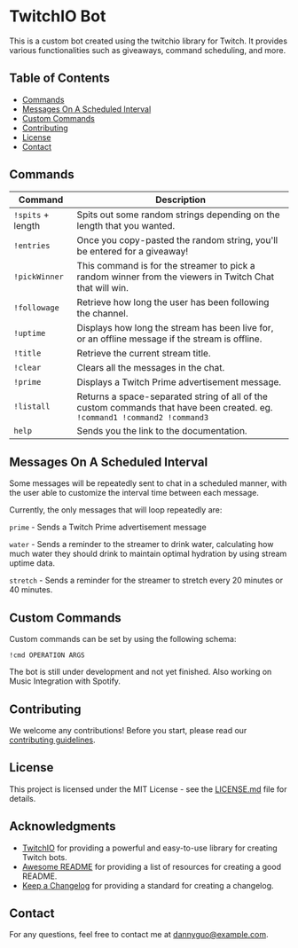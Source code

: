 # TwitchIO Bot

This is a custom bot created using the twitchio library for Twitch. It provides various functionalities such as giveaways, command scheduling, and more.

## Table of Contents

- [Commands](#commands)
- [Messages On A Scheduled Interval](#messages-on-a-scheduled-interval)
- [Custom Commands](#custom-commands)
- [Contributing](#contributing)
- [License](#license)
- [Contact](#contact)

## Commands

Command | Description
------- | -----------
`!spits` + length | Spits out some random strings depending on the length that you wanted.
`!entries` | Once you copy-pasted the random string, you'll be entered for a giveaway!
`!pickWinner` | This command is for the streamer to pick a random winner from the viewers in Twitch Chat that will win.
`!followage` | Retrieve how long the user has been following the channel.
`!uptime` | Displays how long the stream has been live for, or an offline message if the stream is offline.
`!title` | Retrieve the current stream title.
`!clear` | Clears all the messages in the chat.
`!prime` | Displays a Twitch Prime advertisement message.
`!listall` | Returns a space-separated string of all of the custom commands that have been created. eg. `!command1 !command2 !command3`
`help` | Sends you the link to the documentation.

## Messages On A Scheduled Interval

Some messages will be repeatedly sent to chat in a scheduled manner, with the user able to customize the interval time between each message.

Currently, the only messages that will loop repeatedly are:

`prime` - Sends a Twitch Prime advertisement message

`water` - Sends a reminder to the streamer to drink water, calculating how much water they should drink to maintain optimal hydration by using stream uptime data.

`stretch` - Sends a reminder for the streamer to stretch every 20 minutes or 40 minutes.

## Custom Commands

Custom commands can be set by using the following schema:

`!cmd OPERATION ARGS`

The bot is still under development and not yet finished. Also working on Music Integration with Spotify.

## Contributing

We welcome any contributions! Before you start, please read our [contributing guidelines](CONTRIBUTING.md).

## License

This project is licensed under the MIT License - see the [LICENSE.md](LICENSE.md) file for details.

## Acknowledgments

- [TwitchIO](https://twitchio.readthedocs.io/en/stable/) for providing a powerful and easy-to-use library for creating Twitch bots.
- [Awesome README](https://github.com/matiassingers/awesome-readme) for providing a list of resources for creating a good README.
- [Keep a Changelog](https://keepachangelog.com/en/1.0.0/) for providing a standard for creating a changelog.

## Contact

For any questions, feel free to contact me at [dannyguo@example.com](mailto:dannyguo@example.com).


